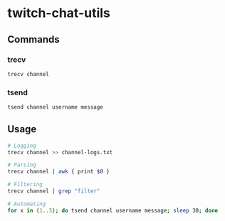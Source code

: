# twitch-chat-utils

## Commands

### trecv

```bash
trecv channel
```

### tsend

```bash
tsend channel username message
```

## Usage

```bash
# Logging
trecv channel >> channel-logs.txt

# Parsing
trecv channel | awk { print $0 }

# Filtering
trecv channel | grep "filter"

# Automating
for x in {1..5}; do tsend channel username message; sleep 30; done
```
